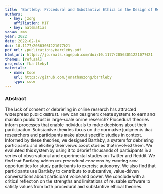 ```yaml
---
title: 'Bartleby: Procedural and Substantive Ethics in the Design of Research Ethics Systems'
authors:
  - key: jzong
    affiliation: MIT
  - key: natematias
venue: sms
year: 2022
date: 2022-02-14
doi: 10.1177/20563051221077021
pdf_url: /publications/bartleby.pdf
html_url: https://journals.sagepub.com/doi/10.1177/20563051221077021
themes: [refusal]
projects: [bartleby]
materials:
  - name: Code
    url: https://github.com/jonathanzong/bartleby
    type: code
---
```


### Abstract

The lack of consent or debriefing in online research has attracted widespread public distrust. How can designers create systems to earn and maintain public trust in large-scale online research? Procedural theories inform processes that enable individuals to make decisions about their participation. Substantive theories focus on the normative judgments that researchers and participants make about specific studies in context. Informed by these theories, we designed Bartleby, a system for debriefing participants and eliciting their views about studies that involved them. We evaluated this system by using it to debrief thousands of participants in a series of observational and experimental studies on Twitter and Reddit. We find that Bartleby addresses procedural concerns by creating new opportunities for study participants to exercise autonomy. We also find that participants use Bartleby to contribute to substantive, value-driven conversations about participant voice and power. We conclude with a critical reflection on the strengths and limitations of reusable software to satisfy values from both procedural and substantive ethical theories.
